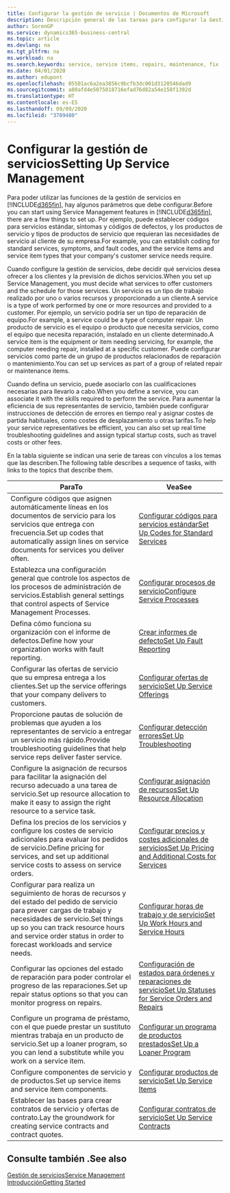 ```yaml
---
title: Configurar la gestión de servicio | Documentos de Microsoft
description: Descripción general de las tareas para configurar la Gestión de servicios para adaptarla a la forma en que sus organizaciones gestionan sus servicios.
author: SorenGP
ms.service: dynamics365-business-central
ms.topic: article
ms.devlang: na
ms.tgt_pltfrm: na
ms.workload: na
ms.search.keywords: service, service items, repairs, maintenance, fix
ms.date: 04/01/2020
ms.author: edupont
ms.openlocfilehash: 05501ac6a2ea3856c9bcfb3dc001d3120546dad9
ms.sourcegitcommit: a80afd4e5075018716efad76d82a54e158f1392d
ms.translationtype: HT
ms.contentlocale: es-ES
ms.lasthandoff: 09/09/2020
ms.locfileid: "3789480"
---
```

# <a name="setting-up-service-management"></a><span data-ttu-id="85691-103">Configurar la gestión de servicios</span><span class="sxs-lookup"><span data-stu-id="85691-103">Setting Up Service Management</span></span>
<span data-ttu-id="85691-104">Para poder utilizar las funciones de la gestión de servicios en [!INCLUDE[d365fin](includes/d365fin_md.md)], hay algunos parámetros que debe configurar.</span><span class="sxs-lookup"><span data-stu-id="85691-104">Before you can start using Service Management features in [!INCLUDE[d365fin](includes/d365fin_md.md)], there are a few things to set up.</span></span> <span data-ttu-id="85691-105">Por ejemplo, puede establecer códigos para servicios estándar, síntomas y códigos de defectos, y los productos de servicio y tipos de productos de servicio que requieran las necesidades de servicio al cliente de su empresa.</span><span class="sxs-lookup"><span data-stu-id="85691-105">For example, you can establish coding for standard services, symptoms, and fault codes, and the service items and service item types that your company's customer service needs require.</span></span>  

<span data-ttu-id="85691-106">Cuando configure la gestión de servicios, debe decidir qué servicios desea ofrecer a los clientes y la previsión de dichos servicios.</span><span class="sxs-lookup"><span data-stu-id="85691-106">When you set up Service Management, you must decide what services to offer customers and the schedule for those services.</span></span> <span data-ttu-id="85691-107">Un servicio es un tipo de trabajo realizado por uno o varios recursos y proporcionado a un cliente.</span><span class="sxs-lookup"><span data-stu-id="85691-107">A service is a type of work performed by one or more resources and provided to a customer.</span></span> <span data-ttu-id="85691-108">Por ejemplo, un servicio podría ser un tipo de reparación de equipo.</span><span class="sxs-lookup"><span data-stu-id="85691-108">For example, a service could be a type of computer repair.</span></span> <span data-ttu-id="85691-109">Un producto de servicio es el equipo o producto que necesita servicios, como el equipo que necesita reparación, instalado en un cliente determinado.</span><span class="sxs-lookup"><span data-stu-id="85691-109">A service item is the equipment or item needing servicing, for example, the computer needing repair, installed at a specific customer.</span></span> <span data-ttu-id="85691-110">Puede configurar servicios como parte de un grupo de productos relacionados de reparación o mantenimiento.</span><span class="sxs-lookup"><span data-stu-id="85691-110">You can set up services as part of a group of related repair or maintenance items.</span></span>  
  
<span data-ttu-id="85691-111">Cuando defina un servicio, puede asociarlo con las cualificaciones necesarias para llevarlo a cabo.</span><span class="sxs-lookup"><span data-stu-id="85691-111">When you define a service, you can associate it with the skills required to perform the service.</span></span> <span data-ttu-id="85691-112">Para aumentar la eficiencia de sus representantes de servicio, también puede configurar instrucciones de detección de errores en tiempo real y asignar costes de partida habituales, como costes de desplazamiento u otras tarifas.</span><span class="sxs-lookup"><span data-stu-id="85691-112">To help your service representatives be efficient, you can also set up real time troubleshooting guidelines and assign typical startup costs, such as travel costs or other fees.</span></span>  

<span data-ttu-id="85691-113">En la tabla siguiente se indican una serie de tareas con vínculos a los temas que las describen.</span><span class="sxs-lookup"><span data-stu-id="85691-113">The following table describes a sequence of tasks, with links to the topics that describe them.</span></span>  
  
| <span data-ttu-id="85691-114">Para</span><span class="sxs-lookup"><span data-stu-id="85691-114">To</span></span> | <span data-ttu-id="85691-115">Vea</span><span class="sxs-lookup"><span data-stu-id="85691-115">See</span></span> |
| --- | --- |
| <span data-ttu-id="85691-116">Configure códigos que asignen automáticamente líneas en los documentos de servicio para los servicios que entrega con frecuencia.</span><span class="sxs-lookup"><span data-stu-id="85691-116">Set up codes that automatically assign lines on service documents for services you deliver often.</span></span> |[<span data-ttu-id="85691-117">Configurar códigos para servicios estándar</span><span class="sxs-lookup"><span data-stu-id="85691-117">Set Up Codes for Standard Services</span></span>](service-how-setup-service-coding.md)|
| <span data-ttu-id="85691-118">Establezca una configuración general que controle los aspectos de los procesos de administración de servicios.</span><span class="sxs-lookup"><span data-stu-id="85691-118">Establish general settings that control aspects of Service Management Processes.</span></span>|[<span data-ttu-id="85691-119">Configurar procesos de servicio</span><span class="sxs-lookup"><span data-stu-id="85691-119">Configure Service Processes</span></span>](service-setup-service-processes.md)|
| <span data-ttu-id="85691-120">Defina cómo funciona su organización con el informe de defectos.</span><span class="sxs-lookup"><span data-stu-id="85691-120">Define how your organization works with fault reporting.</span></span> |[<span data-ttu-id="85691-121">Crear informes de defecto</span><span class="sxs-lookup"><span data-stu-id="85691-121">Set Up Fault Reporting</span></span>](service-how-setup-fault-reporting.md) |
| <span data-ttu-id="85691-122">Configurar las ofertas de servicio que su empresa entrega a los clientes.</span><span class="sxs-lookup"><span data-stu-id="85691-122">Set up the service offerings that your company delivers to customers.</span></span>|[<span data-ttu-id="85691-123">Configurar ofertas de servicio</span><span class="sxs-lookup"><span data-stu-id="85691-123">Set Up Service Offerings</span></span>](service-how-setup-service-offerings.md)|
| <span data-ttu-id="85691-124">Proporcione pautas de solución de problemas que ayuden a los representantes de servicio a entregar un servicio más rápido.</span><span class="sxs-lookup"><span data-stu-id="85691-124">Provide troubleshooting guidelines that help service reps deliver faster service.</span></span> |[<span data-ttu-id="85691-125">Configurar detección errores</span><span class="sxs-lookup"><span data-stu-id="85691-125">Set Up Troubleshooting</span></span>](service-how-setup-troubleshooting.md) |
| <span data-ttu-id="85691-126">Configure la asignación de recursos para facilitar la asignación del recurso adecuado a una tarea de servicio.</span><span class="sxs-lookup"><span data-stu-id="85691-126">Set up resource allocation to make it easy to assign the right resource to a service task.</span></span> |[<span data-ttu-id="85691-127">Configurar asignación de recursos</span><span class="sxs-lookup"><span data-stu-id="85691-127">Set Up Resource Allocation</span></span>](service-how-setup-resource-allocation.md) |
| <span data-ttu-id="85691-128">Defina los precios de los servicios y configure los costes de servicio adicionales para evaluar los pedidos de servicio.</span><span class="sxs-lookup"><span data-stu-id="85691-128">Define pricing for services, and set up additional service costs to assess on service orders.</span></span> |[<span data-ttu-id="85691-129">Configurar precios y costes adicionales de servicios</span><span class="sxs-lookup"><span data-stu-id="85691-129">Set Up Pricing and Additional Costs for Services</span></span>](service-how-setup-service-costs-pricing.md)|
| <span data-ttu-id="85691-130">Configurar para realiza un seguimiento de horas de recursos y del estado del pedido de servicio para prever cargas de trabajo y necesidades de servicio.</span><span class="sxs-lookup"><span data-stu-id="85691-130">Set things up so you can track resource hours and service order status in order to forecast workloads and service needs.</span></span>|[<span data-ttu-id="85691-131">Configurar horas de trabajo y de servicio</span><span class="sxs-lookup"><span data-stu-id="85691-131">Set Up Work Hours and Service Hours</span></span>](service-how-setup-work-service-hours.md)|
| <span data-ttu-id="85691-132">Configurar las opciones del estado de reparación para poder controlar el progreso de las reparaciones.</span><span class="sxs-lookup"><span data-stu-id="85691-132">Set up repair status options so that you can monitor progress on repairs.</span></span> | [<span data-ttu-id="85691-133">Configuración de estados para órdenes y reparaciones de servicio</span><span class="sxs-lookup"><span data-stu-id="85691-133">Set Up Statuses for Service Orders and Repairs</span></span>](service-order-repair-status.md)|
| <span data-ttu-id="85691-134">Configure un programa de préstamo, con el que puede prestar un sustituto mientras trabaja en un producto de servicio.</span><span class="sxs-lookup"><span data-stu-id="85691-134">Set up a loaner program, so you can lend a substitute while you work on a service item.</span></span> |[<span data-ttu-id="85691-135">Configurar un programa de productos prestados</span><span class="sxs-lookup"><span data-stu-id="85691-135">Set Up a Loaner Program</span></span>](service-how-setup-loaner-program.md) |
| <span data-ttu-id="85691-136">Configure componentes de servicio y de productos.</span><span class="sxs-lookup"><span data-stu-id="85691-136">Set up service items and service item components.</span></span> |[<span data-ttu-id="85691-137">Configurar productos de servicio</span><span class="sxs-lookup"><span data-stu-id="85691-137">Set Up Service Items</span></span>](service-how-setup-service-items.md) |
| <span data-ttu-id="85691-138">Establecer las bases para crear contratos de servicio y ofertas de contrato.</span><span class="sxs-lookup"><span data-stu-id="85691-138">Lay the groundwork for creating service contracts and contract quotes.</span></span> |[<span data-ttu-id="85691-139">Configurar contratos de servicio</span><span class="sxs-lookup"><span data-stu-id="85691-139">Set Up Service Contracts</span></span>](service-how-setup-service-contracts.md) |

## <a name="see-also"></a><span data-ttu-id="85691-140">Consulte también .</span><span class="sxs-lookup"><span data-stu-id="85691-140">See also</span></span>
[<span data-ttu-id="85691-141">Gestión de servicios</span><span class="sxs-lookup"><span data-stu-id="85691-141">Service Management</span></span>](service-service.md)  
[<span data-ttu-id="85691-142">Introducción</span><span class="sxs-lookup"><span data-stu-id="85691-142">Getting Started</span></span>](product-get-started.md)  
